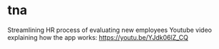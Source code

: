 # tna
Streamlining HR process of evaluating new employees
Youtube video explaining how the app works: https://youtu.be/YJdk06lZ_CQ
